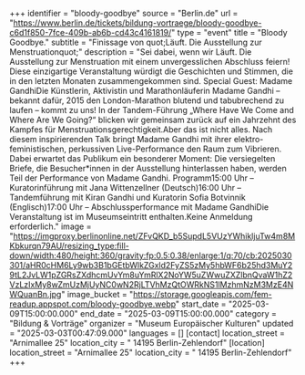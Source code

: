 +++
identifier = "bloody-goodbye"
source = "Berlin.de"
url = "https://www.berlin.de/tickets/bildung-vortraege/bloody-goodbye-c6d1f850-7fce-409b-ab6b-cd43c4161819/"
type = "event"
title = "Bloody Goodbye."
subtitle = "Finissage von quot;Läuft. Die Ausstellung zur Menstruationquot;"
description = "Sei dabei, wenn wir Läuft. Die Ausstellung zur Menstruation mit einem unvergesslichen Abschluss feiern! Diese einzigartige Veranstaltung würdigt die Geschichten und Stimmen, die in den letzten Monaten zusammengekommen sind. Special Guest: Madame GandhiDie Künstlerin, Aktivistin und Marathonläuferin Madame Gandhi – bekannt dafür, 2015 den London-Marathon blutend und tabubrechend zu laufen – kommt zu uns! In der Tandem-Führung „Where Have We Come and Where Are We Going?“ blicken wir gemeinsam zurück auf ein Jahrzehnt des Kampfes für Menstruationsgerechtigkeit.Aber das ist nicht alles. Nach diesem inspirierenden Talk bringt Madame Gandhi mit ihrer elektro-feministischen, perkussiven Live-Performance den Raum zum Vibrieren. Dabei erwartet das Publikum ein besonderer Moment: Die versiegelten Briefe, die Besucher*innen in der Ausstellung hinterlassen haben, werden Teil der Performance von Madame Gandhi. Programm15:00 Uhr – Kuratorinführung mit Jana Wittenzellner (Deutsch)16:00 Uhr – Tandemführung mit Kiran Gandhi und Kuratorin Sofia Botvinnik (Englisch)17:00 Uhr – Abschlussperformance mit Madame GandhiDie Veranstaltung ist im Museumseintritt enthalten.Keine Anmeldung erforderlich."
image = "https://imgproxy.berlinonline.net/ZFvQKD_b5SupdL5VUzYWhikljuTw4m8MKbkurqn79AU/resizing_type:fill-down/width:480/height:360/gravity:fp:0.5:0.38/enlarge:1/q:70/cb:2025030301/aHR0cHM6Ly9wb3B1bGEtbWlkZGxld2FyZS5zMy5hbWF6b25hd3MuY29tL2JvLW1pZGRsZXdhcmUvYm8uYmRlX2NoYW5uZWwuZXZlbnQvaW1hZ2VzLzIxMy8wZmUzMjUyNC0wN2RjLTVhMzQtOWRkNS1lMzhmNzM3MzE4NWQuanBn.jpg"
image_bucket = "https://storage.googleapis.com/fem-readup.appspot.com/bloody-goodbye.webp"
start_date = "2025-03-09T15:00:00.000"
end_date = "2025-03-09T15:00:00.000"
category = "Bildung & Vorträge"
organizer = "Museum Europäischer Kulturen"
updated = "2025-03-03T00:47:09.000"
languages = []
[contact]
location_street = "Arnimallee 25"
location_city = " 14195 Berlin-Zehlendorf"
[location]
location_street = "Arnimallee 25"
location_city = " 14195 Berlin-Zehlendorf"
+++